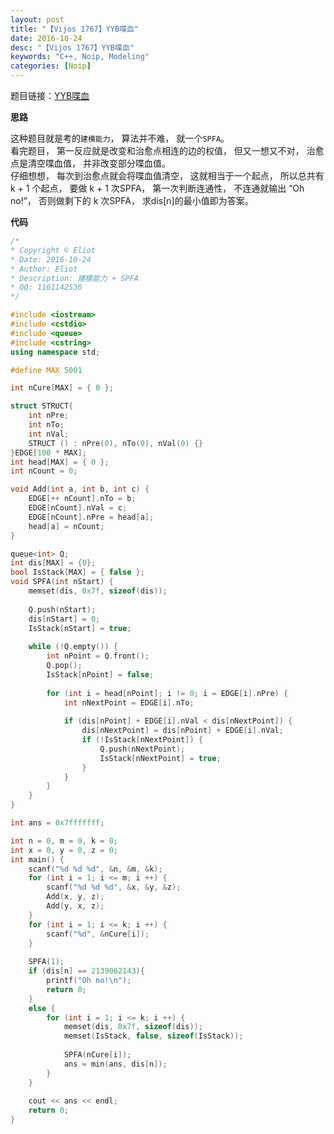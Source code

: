 ```yaml
---
layout: post
title: "【Vijos 1767】YYB喋血"
date: 2016-10-24
desc: "【Vijos 1767】YYB喋血"
keywords: "C++, Noip, Modeling"
categories: [Noip]
---
```


题目链接：[YYB喋血](https://vijos.org/p/1767)  

**思路**

这种题目就是考的```建模能力```， 算法并不难， 就一个```SPFA```。  
看完题目， 第一反应就是改变和治愈点相连的边的权值， 但又一想又不对， 治愈点是清空喋血值， 并非改变部分喋血值。  
仔细想想， 每次到治愈点就会将喋血值清空， 这就相当于一个起点， 所以总共有 k + 1 个起点， 要做 k + 1 次SPFA， 第一次判断连通性， 不连通就输出 “Oh no!”， 否则做剩下的 k 次SPFA， 求dis[n]的最小值即为答案。  

**代码**

```c++
/*
* Copyright © Eliot
* Date: 2016-10-24
* Author: Eliot
* Description: 建模能力 + SPFA
* QQ: 1161142536
*/

#include <iostream>
#include <cstdio>
#include <queue>
#include <cstring>
using namespace std;

#define MAX 5001

int nCure[MAX] = { 0 };

struct STRUCT{
	int nPre;
	int nTo;
	int nVal;
	STRUCT () : nPre(0), nTo(0), nVal(0) {}
}EDGE[100 * MAX];
int head[MAX] = { 0 };
int nCount = 0;

void Add(int a, int b, int c) {
	EDGE[++ nCount].nTo = b;
	EDGE[nCount].nVal = c;
	EDGE[nCount].nPre = head[a];
	head[a] = nCount;
}

queue<int> Q;
int dis[MAX] = {0};
bool IsStack[MAX] = { false };
void SPFA(int nStart) {
	memset(dis, 0x7f, sizeof(dis));
	
	Q.push(nStart);
	dis[nStart] = 0;
	IsStack[nStart] = true;
	
	while (!Q.empty()) {
		int nPoint = Q.front();
		Q.pop();
		IsStack[nPoint] = false;
		
		for (int i = head[nPoint]; i != 0; i = EDGE[i].nPre) {
			int nNextPoint = EDGE[i].nTo;
			
			if (dis[nPoint] + EDGE[i].nVal < dis[nNextPoint]) {
				dis[nNextPoint] = dis[nPoint] + EDGE[i].nVal;
				if (!IsStack[nNextPoint]) {
					Q.push(nNextPoint);
					IsStack[nNextPoint] = true;
				}
			}
		}
	}
} 

int ans = 0x7fffffff;

int n = 0, m = 0, k = 0;
int x = 0, y = 0, z = 0;
int main() {
	scanf("%d %d %d", &n, &m, &k);
	for (int i = 1; i <= m; i ++) {
		scanf("%d %d %d", &x, &y, &z);
		Add(x, y, z);
		Add(y, x, z);
	}
	for (int i = 1; i <= k; i ++) {
		scanf("%d", &nCure[i]);
	}
	
	SPFA(1);
	if (dis[n] == 2139062143){
		printf("Oh no!\n");
		return 0;
	}
	else {
		for (int i = 1; i <= k; i ++) {
			memset(dis, 0x7f, sizeof(dis));
			memset(IsStack, false, sizeof(IsStack));
			
			SPFA(nCure[i]);
			ans = min(ans, dis[n]);
		}
	}
	
	cout << ans << endl;
	return 0;
}
```

